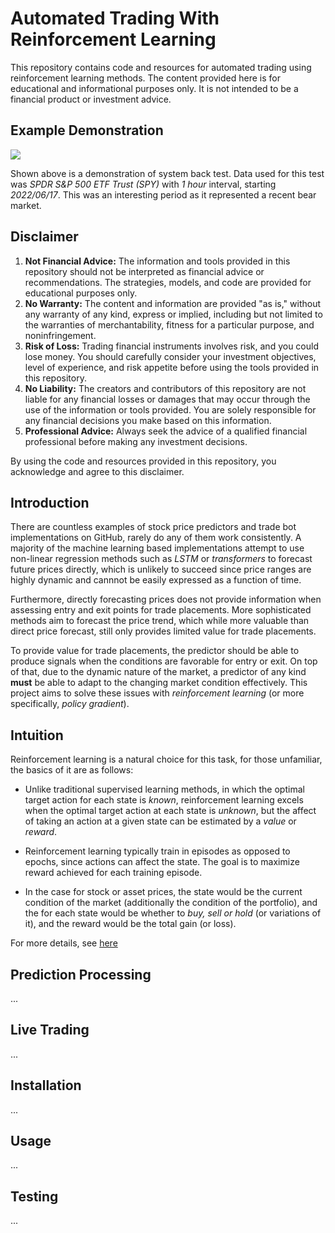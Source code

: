 # Automated Trading With Reinforcement Learning

This repository contains code and resources for automated trading using reinforcement learning methods. The content provided here is for educational and informational purposes only. It is not intended to be a financial product or investment advice.

## Example Demonstration
![](media/dem.gif)

Shown above is a demonstration of system back test. Data used for this test was *SPDR S&P 500 ETF Trust (SPY)* with *1 hour* interval, starting *2022/06/17*. This was an interesting period as it represented a recent bear market.

## Disclaimer

1. **Not Financial Advice:** The information and tools provided in this repository should not be interpreted as financial advice or recommendations. The strategies, models, and code are provided for educational purposes only.
2. **No Warranty:** The content and information are provided "as is," without any warranty of any kind, express or implied, including but not limited to the warranties of merchantability, fitness for a particular purpose, and noninfringement.
3. **Risk of Loss:** Trading financial instruments involves risk, and you could lose money. You should carefully consider your investment objectives, level of experience, and risk appetite before using the tools provided in this repository.
4. **No Liability:** The creators and contributors of this repository are not liable for any financial losses or damages that may occur through the use of the information or tools provided. You are solely responsible for any financial decisions you make based on this information.
5. **Professional Advice:** Always seek the advice of a qualified financial professional before making any investment decisions.

By using the code and resources provided in this repository, you acknowledge and agree to this disclaimer.

## Introduction

There are countless examples of stock price predictors and trade bot implementations on GitHub, rarely do any of them work consistently. A majority of the machine learning based implementations attempt to use non-linear regression methods such as *LSTM* or *transformers* to forecast future prices directly, which is unlikely to succeed since price ranges are highly dynamic and cannnot be easily expressed as a function of time. 

Furthermore, directly forecasting prices does not provide information when assessing entry and exit points for trade placements. More sophisticated methods aim to forecast the price trend, which while more valuable than direct price forecast, still only provides limited value for trade placements.

To provide value for trade placements, the predictor should be able to produce signals when the conditions are favorable for entry or exit. On top of that, due to the dynamic nature of the market, a predictor of any kind **must** be able to adapt to the changing market condition effectively. This project aims to solve these issues with *reinforcement learning* (or more specifically, *policy gradient*). 

## Intuition

Reinforcement learning is a natural choice for this task, for those unfamiliar, the basics of it are as follows:

* Unlike traditional supervised learning methods, in which the optimal target action for each state is *known*, reinforcement learning excels when the optimal target action at each state is *unknown*, but the affect of taking an action at a given state can be estimated by a *value* or *reward*.

* Reinforcement learning typically train in episodes as opposed to epochs, since actions can affect the state. The goal is to maximize reward achieved for each training episode.

* In the case for stock or asset prices, the state would be the current condition of the market (additionally the condition of the portfolio), and the for each state would be whether to *buy, sell or hold* (or variations of it), and the reward would be the total gain (or loss).

For more details, see [here](reinforce/README.MD)

## Prediction Processing
...

## Live Trading
...

## Installation
...

## Usage
...

## Testing
...